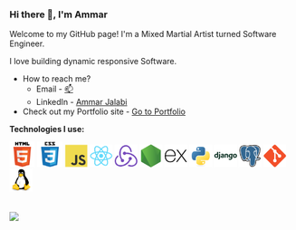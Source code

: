### Hi there 👋, I'm Ammar 
Welcome to my GitHub page! I'm a Mixed Martial Artist turned Software Engineer.

I love building dynamic responsive Software.

- How to reach me? 
  - Email - [📫](https://mail.google.com/mail/?view=cm&fs=1&to=ammar.code01@gmail.com) 
  - LinkedIn - [Ammar Jalabi](https://www.linkedin.com/in/ammar-jalabi-685a78114/) 
- Check out my Portfolio site - [Go to Portfolio](https://ammarjalabi.netlify.app/)

**Technologies I use:**

<p><img height="45" src="https://raw.githubusercontent.com/devicons/devicon/master/icons/html5/html5-original-wordmark.svg">
<img height="45" src="https://raw.githubusercontent.com/devicons/devicon/master/icons/css3/css3-original-wordmark.svg">
<img height="40" src="https://raw.githubusercontent.com/devicons/devicon/master/icons/javascript/javascript-original.svg">
<img height="40" src="https://raw.githubusercontent.com/devicons/devicon/master/icons/react/react-original.svg">
<img height="40"  src="https://raw.githubusercontent.com/devicons/devicon/master/icons/redux/redux-original.svg">
<img height="40" src="https://raw.githubusercontent.com/devicons/devicon/master/icons/nodejs/nodejs-original.svg">
<img height="40" style="background: light" src="https://raw.githubusercontent.com/devicons/devicon/master/icons/express/express-original.svg">
<img height="40" src="https://raw.githubusercontent.com/devicons/devicon/master/icons/python/python-original.svg">
<img height="40" src="https://raw.githubusercontent.com/github/explore/80688e429a7d4ef2fca1e82350fe8e3517d3494d/topics/django/django.png">
<img height="40" src="https://raw.githubusercontent.com/devicons/devicon/master/icons/postgresql/postgresql-original.svg">
<img height="40" src="https://raw.githubusercontent.com/devicons/devicon/master/icons/git/git-original.svg">
<!-- <img height="40" src="https://camo.githubusercontent.com/5fa137d222dde7b69acd22c6572a065ce3656e6ffa1f5e88c1b5c7a935af3cc6/68747470733a2f2f63646e2e6a7364656c6976722e6e65742f67682f64657669636f6e732f64657669636f6e2f69636f6e732f7673636f64652f7673636f64652d6f726967696e616c2e737667"> -->
<img height="40" src="https://raw.githubusercontent.com/devicons/devicon/master/icons/linux/linux-original.svg"></p>


<br />
<a href="https://github.com/AmmarCode">
  <img align="center" src="https://github-readme-stats.vercel.app/api/top-langs/?username=ammarcode&theme=dark&hide_langs_below=1" />
</a>

<!--
<a href="https://github.com/AmmarCode">
 <img align="center" src="https://github-readme-stats.vercel.app/api?username=ammarcode&show_icons=true&theme=dark&line_height=27" alt="Ammar's github stats"/>
</a>

<a href="https://github.com/AmmarCode/AmmarCode">
  <img align="center" src="https://github-readme-stats.vercel.app/api/pin/?username=AmmarCode&repo=AmmarCode&theme=blue-green" />
</a>




**AmmarCode/AmmarCode** is a ✨ _special_ ✨ repository because its `README.md` (this file) appears on your GitHub profile.

Here are some ideas to get you started:
- 🤔 I’m looking for help with ...
- 🔭 I’m currently working on ...
- 🌱 I’m currently learning ...
- 👯 I’m looking to collaborate on ...
- 💬 Ask me about ...
- ⚡ Fun fact: ...
-->


